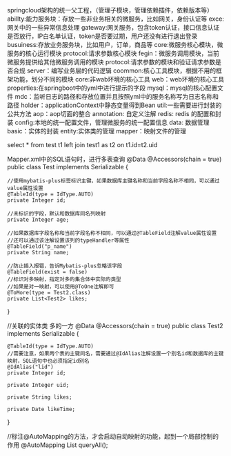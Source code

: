 springcloud架构的统一父工程，（管理子模块，管理依赖插件，依赖版本等）
abillty:能力服务块：存放一些非业务相关的微服务，比如网关，身份认证等
        exce: 网关中的一些异常信息处理
        gateway:网关服务，包含token认证，接口信息认证是否放行，IP白名单认证，token是否要过期，用户还没有进行退出登录
busuiness:存放业务服务块，比如用户，订单，商品等
    core:微服务核心模块，微服务的核心运行模块
    protocol:请求参数核心模块
    fegin：微服务调用模块，当前微服务提供给其他微服务调用的模块
    protocol:请求参数的模块和验证请求参数是否合规
    server：编写业务层的代码逻辑
coommon:核心工具模块，根据不用的框架功能，划分不同的模块
    core:非wab环境的核心工具
    web：web环境的核心工具
    properties:在springboot中的yml中进行提示的字段
    mysql：mysql的核心配置文件
    mdc：监听日志的路径和存放位置并且按照yml中的服务名称写为日志名称和路径
    holder：applicationContext中静态变量得到Bean
    util:一些需要进行封装的公共方法
    aop：aop切面的整合
    annotation: 自定义注解
    redis: redis 的配置和封装
config:本地的统一配置文件，管理微服务的统一配置信息
data: 数据管理
    basic：实体的封装
    entity:实体类的管理
    mapper：映射文件的管理


select * from test t1 left join  test1 as t2 on t1.id=t2.uid

Mapper.xml中的SQL语句时，进行多表查询
@Data
@Accessors(chain = true)
public class Test implements Serializable {

    //使用mybatis-plus标签标识主键，如果数据库主键名称和当前字段名称不相同，可以通过value属性设置
    @TableId(type = IdType.AUTO)
    private Integer id;

    //未标识的字段，默认和数据库同名列映射    
    private Integer age;

    //如果数据库字段名称和当前字段名称不相同，可以通过@TableField注解value属性设置    
    //还可以通过该注解设置该列的typeHandler等属性
    @TableField("p_name")
    private String name;
   
    //防止插入报错，告诉Mybatis-plus忽略该字段
    @TableField(exist = false)
    //标识对多映射，指定对多的集合体中实际的类型
    //如果是对一映射，可以使用@ToOne注解即可
    @ToMore(type = Test2.class)
    private List<Test2> likes;
}

//关联的实体类 多的一方
@Data
@Accessors(chain = true)
public class Test2 implements Serializable {

    @TableId(type = IdType.AUTO)
    //需要注意，如果两个表的主键同名，需要通过@IdAlias注解设置一个别名id和数据库的主键映射，SQL语句中也必须指定id别名
    @IdAlias("lid")
    private Integer id;

    private Integer uid;

    private String likes;

    private Date likeTime;
}

//标注@AutoMapping的方法，才会启动自动映射的功能，起到一个局部控制的作用
@AutoMapping
List<Test> queryAll();